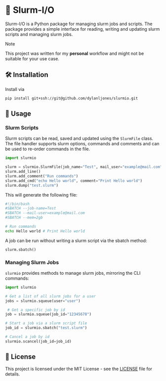 # 📁 Slurm-I/O

Slurm-I/O is a Python package for managing slurm jobs and scripts. The package provides
a simple interface for reading, writing and updating slurm scripts and managing slurm
jobs.


> [!NOTE]
>
> This project was written for my **personal** workflow and might not be suitable for
> your use case.


## 🛠️ Installation

Install via

```bash
pip install git+ssh://git@github.com/dylanljones/slurmio.git
```

## 🚀 Usage


### Slurm Scripts

Slurm scripts can be read, saved and updated using the `SlurmFile` class.
The file handler supports slurm options, commands and comments and can be used
to re-order commands in the file.

```python
import slurmio

slurm = slurmio.SlurmFile(job_name="Test", mail_user="example@mail.com", mem="2gb")
slurm.add_line()
slurm.add_comment("Run commands")
slurm.add_cmd("echo Hello world", comment="Print Hello world")
slurm.dump("test.slurm")
```
This will generate the following file:
```bash
#!/bin/bash
#SBATCH --job-name=Test
#SBATCH --mail-user=example@mail.com
#SBATCH --mem=2gb

# Run commands
echo Hello world # Print Hello world
```

A job can be run without writing a slurm script via the sbatch method:
```python
slurm.sbatch()
```

### Managing Slurm Jobs

`slurmio` provides methods to manage slurm jobs, mirroring the CLI commands:
```python
import slurmio

# Get a list of all slurm jobs for a user
jobs = slurmio.squeue(user="user")

 # Get a specific job by id
job = slurmio.squeue(job_id="12345678")

# Start a job via a slurm script file
job_id = slurmio.sbatch("test.slurm")

# Cancel a job by id
slurmio.scancel(job_id=job_id)
```


## 📝 License

This project is licensed under the MIT License - see the [LICENSE](LICENSE) file for details.
